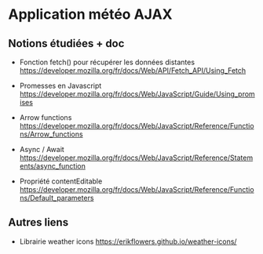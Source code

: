 # Application météo AJAX

## Notions étudiées + doc

- Fonction fetch() pour récupérer les données distantes
<https://developer.mozilla.org/fr/docs/Web/API/Fetch_API/Using_Fetch>

- Promesses en Javascript
<https://developer.mozilla.org/fr/docs/Web/JavaScript/Guide/Using_promises>

- Arrow functions
<https://developer.mozilla.org/fr/docs/Web/JavaScript/Reference/Functions/Arrow_functions>

- Async / Await
<https://developer.mozilla.org/fr/docs/Web/JavaScript/Reference/Statements/async_function>

- Propriété contentEditable
<https://developer.mozilla.org/fr/docs/Web/JavaScript/Reference/Functions/Default_parameters>

## Autres liens

- Librairie weather icons
<https://erikflowers.github.io/weather-icons/>
